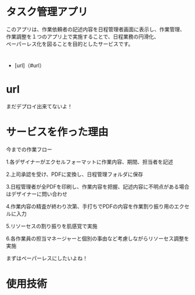 # タスク管理アプリ
このアプリは、作業依頼者の記述内容を日程管理者画面に表示し、作業管理、  
作業調整を１つのアプリ上で実施することで、日程業務の円滑化、  
ペーパーレス化を図ることを目的としたサービスです。  

# <index>
- [url]（#url）

# url
まだデプロイ出来てないよ！
# サービスを作った理由
今までの作業フロー  
  
1.各デザイナーがエクセルフォーマットに作業内容、期間、担当者を記述  
  
2.上司承認を受け、PDFに変換し、日程管理フォルダに保存  
  
3.日程管理者が全PDFを印刷し、作業内容を把握、記述内容に不明点がある場合はデザイナーに問い合わせ  
  
4.作業内容の精査が終わり次第、手打ちでPDFの内容を作業割り振り用のエクセルに入力  
  
5.リソーセスの割り振りを肌感覚で実施  
  
6.各作業員の担当マネージャーと個別の事由など考慮しながらリソーセス調整を実施  

まずはペーパーレスにしたいよね！

# 使用技術
